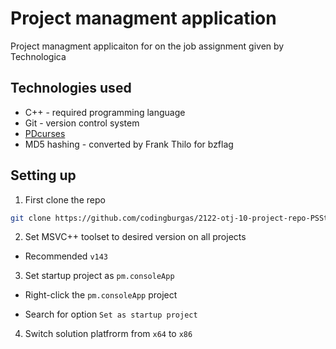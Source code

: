 # Project managment application

Project managment applicaiton for on the job assignment given by Technologica

## Technologies used

- C++ - required programming language
- Git - version control system
- [PDcurses](https://github.com/wmcbrine/PDCurses)
- MD5 hashing - converted by Frank Thilo for bzflag

## Setting up

1. First clone the repo
```bash
git clone https://github.com/codingburgas/2122-otj-10-project-repo-PSStefanov19
```

2. Set MSVC++ toolset to desired version on all projects

  + Recommended `v143`

3. Set startup project as `pm.consoleApp`

  + Right-click the `pm.consoleApp` project

  + Search for option `Set as startup project`

4. Switch solution platfrorm from `x64` to `x86`
